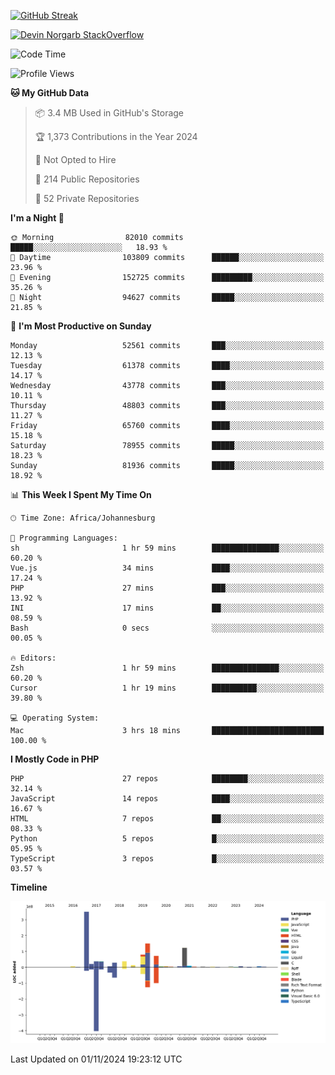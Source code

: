 
[![GitHub Streak](http://github-readme-streak-stats.herokuapp.com?user=DevinNorgarb&date_format=M%20j%5B%2C%20Y%5D)]()


[![Devin Norgarb StackOverflow](https://github-readme-stackoverflow.vercel.app/?userID=4993755)](https://stackoverflow.com/users/4993755/devin-norgarb)

<!--START_SECTION:waka-->
![Code Time](http://img.shields.io/badge/Code%20Time-9%2C219%20hrs%201%20min-blue)

![Profile Views](http://img.shields.io/badge/Profile%20Views-0-blue)

**🐱 My GitHub Data** 

> 📦 3.4 MB Used in GitHub's Storage 
 > 
> 🏆 1,373 Contributions in the Year 2024
 > 
> 🚫 Not Opted to Hire
 > 
> 📜 214 Public Repositories 
 > 
> 🔑 52 Private Repositories 
 > 
**I'm a Night 🦉** 

```text
🌞 Morning                82010 commits       █████░░░░░░░░░░░░░░░░░░░░   18.93 % 
🌆 Daytime                103809 commits      ██████░░░░░░░░░░░░░░░░░░░   23.96 % 
🌃 Evening                152725 commits      █████████░░░░░░░░░░░░░░░░   35.26 % 
🌙 Night                  94627 commits       █████░░░░░░░░░░░░░░░░░░░░   21.85 % 
```
📅 **I'm Most Productive on Sunday** 

```text
Monday                   52561 commits       ███░░░░░░░░░░░░░░░░░░░░░░   12.13 % 
Tuesday                  61378 commits       ████░░░░░░░░░░░░░░░░░░░░░   14.17 % 
Wednesday                43778 commits       ███░░░░░░░░░░░░░░░░░░░░░░   10.11 % 
Thursday                 48803 commits       ███░░░░░░░░░░░░░░░░░░░░░░   11.27 % 
Friday                   65760 commits       ████░░░░░░░░░░░░░░░░░░░░░   15.18 % 
Saturday                 78955 commits       █████░░░░░░░░░░░░░░░░░░░░   18.23 % 
Sunday                   81936 commits       █████░░░░░░░░░░░░░░░░░░░░   18.92 % 
```


📊 **This Week I Spent My Time On** 

```text
🕑︎ Time Zone: Africa/Johannesburg

💬 Programming Languages: 
sh                       1 hr 59 mins        ███████████████░░░░░░░░░░   60.20 % 
Vue.js                   34 mins             ████░░░░░░░░░░░░░░░░░░░░░   17.24 % 
PHP                      27 mins             ███░░░░░░░░░░░░░░░░░░░░░░   13.92 % 
INI                      17 mins             ██░░░░░░░░░░░░░░░░░░░░░░░   08.59 % 
Bash                     0 secs              ░░░░░░░░░░░░░░░░░░░░░░░░░   00.05 % 

🔥 Editors: 
Zsh                      1 hr 59 mins        ███████████████░░░░░░░░░░   60.20 % 
Cursor                   1 hr 19 mins        ██████████░░░░░░░░░░░░░░░   39.80 % 

💻 Operating System: 
Mac                      3 hrs 18 mins       █████████████████████████   100.00 % 
```

**I Mostly Code in PHP** 

```text
PHP                      27 repos            ████████░░░░░░░░░░░░░░░░░   32.14 % 
JavaScript               14 repos            ████░░░░░░░░░░░░░░░░░░░░░   16.67 % 
HTML                     7 repos             ██░░░░░░░░░░░░░░░░░░░░░░░   08.33 % 
Python                   5 repos             █░░░░░░░░░░░░░░░░░░░░░░░░   05.95 % 
TypeScript               3 repos             █░░░░░░░░░░░░░░░░░░░░░░░░   03.57 % 
```



**Timeline**

![Lines of Code chart](https://raw.githubusercontent.com/DevinNorgarb/DevinNorgarb/main/assets/bar_graph.png)


 Last Updated on 01/11/2024 19:23:12 UTC
<!--END_SECTION:waka-->

